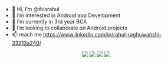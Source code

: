 - 👋 Hi, I’m @thisrahul
- 👀 I’m interested in Android app Development
- 🌱 I’m currently in 3rd year BCA
- 💞️ I’m looking to collaborate on Android projects
- 📫 reach me https://www.linkedin.com/in/rahul-raghuwanshi-33213a240/

<!---
thisrahul/thisrahul is a ✨ special ✨ repository because its `README.md` (this file) appears on your GitHub profile.
You can click the Preview link to take a look at your changes.
--->


<p align="center">
  <img src="https://img.shields.io/badge/kotlin-%237F52FF.svg?style=for-the-badge&logo=kotlin&logoColor=white" />
  <img src="https://img.shields.io/badge/Android-3DDC84?style=for-the-badge&logo=android&logoColor=white" />
    <img src="https://img.shields.io/badge/java-%23ED8B00.svg?style=for-the-badge&logo=java&logoColor=white" /> 
  <img src="https://img.shields.io/badge/Firebase-039BE5?style=for-the-badge&logo=Firebase&logoColor=white" />  
  </p>
  
